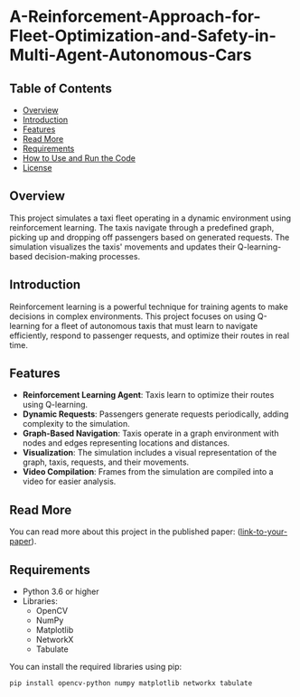 # A-Reinforcement-Approach-for-Fleet-Optimization-and-Safety-in-Multi-Agent-Autonomous-Cars

## Table of Contents

- [Overview](#overview)
- [Introduction](#introduction)
- [Features](#features)
- [Read More](#read-more)
- [Requirements](#requirements)
- [How to Use and Run the Code](#how-to-use-and-run-the-code)
- [License](#license)

## Overview

This project simulates a taxi fleet operating in a dynamic environment using reinforcement learning. The taxis navigate through a predefined graph, picking up and dropping off passengers based on generated requests. The simulation visualizes the taxis' movements and updates their Q-learning-based decision-making processes.

## Introduction

Reinforcement learning is a powerful technique for training agents to make decisions in complex environments. This project focuses on using Q-learning for a fleet of autonomous taxis that must learn to navigate efficiently, respond to passenger requests, and optimize their routes in real time.

## Features

- **Reinforcement Learning Agent**: Taxis learn to optimize their routes using Q-learning.
- **Dynamic Requests**: Passengers generate requests periodically, adding complexity to the simulation.
- **Graph-Based Navigation**: Taxis operate in a graph environment with nodes and edges representing locations and distances.
- **Visualization**: The simulation includes a visual representation of the graph, taxis, requests, and their movements.
- **Video Compilation**: Frames from the simulation are compiled into a video for easier analysis.

## Read More

You can read more about this project in the published paper: ([link-to-your-paper](https://ieeexplore.ieee.org/document/10718531)).

## Requirements

- Python 3.6 or higher
- Libraries:
  - OpenCV
  - NumPy
  - Matplotlib
  - NetworkX
  - Tabulate

You can install the required libraries using pip:

```bash
pip install opencv-python numpy matplotlib networkx tabulate
